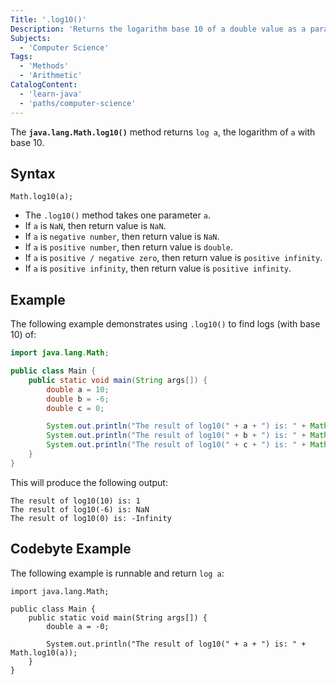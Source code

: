 ```yaml
---
Title: '.log10()'
Description: 'Returns the logarithm base 10 of a double value as a parameter.'
Subjects:
  - 'Computer Science'
Tags:
  - 'Methods'
  - 'Arithmetic'
CatalogContent:
  - 'learn-java'
  - 'paths/computer-science'
---
```


The **`java.lang.Math.log10()`** method returns `log a`, the logarithm of `a` with base 10.

## Syntax

```pseudo
Math.log10(a);
```

- The `.log10()` method takes one parameter `a`.
- If `a` is `NaN`, then return value is `NaN`.
- If `a` is `negative number`, then return value is `NaN`.
- If `a` is `positive number`, then return value is `double`.
- If `a` is `positive / negative zero`, then return value is `positive infinity`.
- If `a` is `positive infinity`, then return value is `positive infinity`.

## Example

The following example demonstrates using `.log10()` to find logs (with base 10) of:

```java
import java.lang.Math;

public class Main {
    public static void main(String args[]) {
        double a = 10;
        double b = -6;
        double c = 0;

        System.out.println("The result of log10(" + a + ") is: " + Math.log10(a));
        System.out.println("The result of log10(" + b + ") is: " + Math.log10(b));
        System.out.println("The result of log10(" + c + ") is: " + Math.log10(c));
    }
}
```

This will produce the following output:

```shell
The result of log10(10) is: 1
The result of log10(-6) is: NaN
The result of log10(0) is: -Infinity
```

## Codebyte Example

The following example is runnable and return `log a`:

```codebyte/java
import java.lang.Math;

public class Main {
    public static void main(String args[]) {
        double a = -0;

        System.out.println("The result of log10(" + a + ") is: " + Math.log10(a));
    }
}
```

